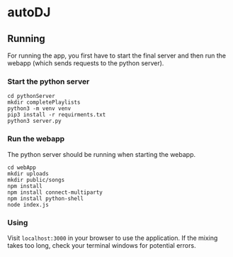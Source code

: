 # autoDJ
## Running
For running the app, you first have to start the final server and then run the webapp (which sends requests to the python server).
### Start the python server
```shell
cd pythonServer
mkdir completePlaylists
python3 -m venv venv
pip3 install -r requirments.txt
python3 server.py
```
### Run the webapp
The python server should be running when starting the webapp.
```shell
cd webApp
mkdir uploads
mkdir public/songs
npm install
npm install connect-multiparty
npm install python-shell
node index.js
```
### Using
Visit `localhost:3000` in your browser to use the application. If the mixing takes too long, check your terminal windows for potential errors. 